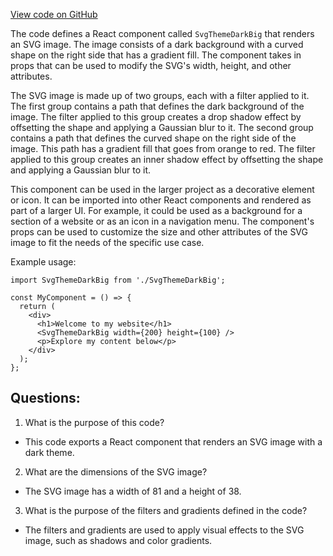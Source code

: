 [View code on GitHub](https://github.com/ergoplatform/ergoweb/components/icons/ThemeDarkBig.js)

The code defines a React component called `SvgThemeDarkBig` that renders an SVG image. The image consists of a dark background with a curved shape on the right side that has a gradient fill. The component takes in props that can be used to modify the SVG's width, height, and other attributes.

The SVG image is made up of two groups, each with a filter applied to it. The first group contains a path that defines the dark background of the image. The filter applied to this group creates a drop shadow effect by offsetting the shape and applying a Gaussian blur to it. The second group contains a path that defines the curved shape on the right side of the image. This path has a gradient fill that goes from orange to red. The filter applied to this group creates an inner shadow effect by offsetting the shape and applying a Gaussian blur to it.

This component can be used in the larger project as a decorative element or icon. It can be imported into other React components and rendered as part of a larger UI. For example, it could be used as a background for a section of a website or as an icon in a navigation menu. The component's props can be used to customize the size and other attributes of the SVG image to fit the needs of the specific use case. 

Example usage:

```
import SvgThemeDarkBig from './SvgThemeDarkBig';

const MyComponent = () => {
  return (
    <div>
      <h1>Welcome to my website</h1>
      <SvgThemeDarkBig width={200} height={100} />
      <p>Explore my content below</p>
    </div>
  );
};
```
## Questions: 
 1. What is the purpose of this code?
- This code exports a React component that renders an SVG image with a dark theme.

2. What are the dimensions of the SVG image?
- The SVG image has a width of 81 and a height of 38.

3. What is the purpose of the filters and gradients defined in the code?
- The filters and gradients are used to apply visual effects to the SVG image, such as shadows and color gradients.